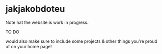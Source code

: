 # jakjakobdoteu

Note hat the website is work in progress. 

TO DO

would also make sure to include some projects & other things you're proud of on your home page!